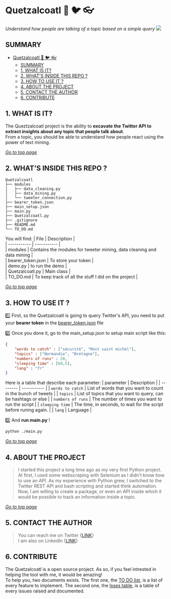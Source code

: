 # Quetzalcoatl :snake: :bird: :eyeglasses:
*Understand how people are talking of a topic based on a simple query*
![](./media./../media/DALL·E%202022-11-15%2017.37.24%20-%20The%20body%20of%20a%20neon%20Quetzalcoatl%20,%20digital%20art.png)

## SUMMARY
- [Quetzalcoatl :snake: :bird: :eyeglasses:](#quetzalcoatl-snake-bird-eyeglasses)
  - [SUMMARY](#summary)
  - [1. WHAT IS IT?](#1-what-is-it)
  - [2. WHAT'S INSIDE THIS REPO ?](#2-whats-inside-this-repo-)
  - [3. HOW TO USE IT ?](#3-how-to-use-it-)
  - [4. ABOUT THE PROJECT](#4-about-the-project)
  - [5. CONTACT THE AUTHOR](#5-contact-the-author)
  - [6. CONTRIBUTE](#6-contribute)

## 1. WHAT IS IT? 
The Queztzalcoatl project is the ability to **excavate the Twitter API to extract insights about any topic that people talk about**.  
From a topic, you should be able to understand how people react using the power of text mining.

*[Go to top page](#summary)*

## 2. WHAT'S INSIDE THIS REPO ?
```
Quetzalcoatl
├── modules  
│   ├── data_cleaning.py  
│   ├── data_mining.py  
│   └── tweeter_connection.py  
├── bearer_token.json  
├── main_setup.json  
├── main.py  
├── Quetzalcoatl.py  
├── .gitignore  
├── README.md  
└── TO_DO.md  
```


You will find:
| File | Description |  
| ----------- | ----------- |  
| modules | Contains the modules for tweeter mining, data cleaning and data mining |  
| bearer_token.json | To store your token |   
| demo.py | to run the demo  |   
| Quetzalcoatl.py | Main class |   
| TO_DO.md | To keep track of all the stuff I did on the project |   

*[Go to top page](#summary)*

## 3. HOW TO USE IT ?

:one: First, ss the Quetzalcoatl is going to query Twitter's API, you need to put your **bearer token** in the [bearer_token.json](bearer_token.json) file

:two: Once you done it, go to the main_setup.json to setup main script like this:
``` json
{
    "words to catch" : ["sécurité", "Mont saint michel"],
    "topics" : ["Normandie", "Bretagne"],
    "numbers of runs" : 20,
    "sleeping time" : [60,5],
    "lang" : "fr"
}
```

Here is a table that describe each parameter:
| parameter   | Description |
| -------- | ----------- |
| `words to catch` | List of words that you want to count in the bunch of tweets |
| `topics` | List of topics that you want to query, can be hashtags or else |
| `numbers of runs` | The number of times you want to run the script |
| `sleeping time` | The time, in seconds, to wait for the script before runing again. |
| `lang` | Language |

:three: And **run main.py** !  
``` bash
python ./main.py
```

*[Go to top page](#summary)*

## 4. ABOUT THE PROJECT
> I started this project a long time ago as my very first Python project. At first, I used some webscraping with Selenium as I didn't know how to use an API. As my experience with Python grew, I switched to the Twitter REST API and bash scripting and started think automation. Now, I am willing to create a package, or even an API inside which it would be possible to track an information inside a topic.

*[Go to top page](#summary)*

## 5. CONTACT THE AUTHOR
> You can reach me on Twitter {[LINK](https://twitter.com/BeguinKyllian)}  
> I am also on LinkedIn {[LINK](https://www.linkedin.com/in/kyllian-b%C3%A9guin-733bbb150/)}

## 6. CONTRIBUTE
The Quetzalcoatl is a open source project. As so, if you feel intrested in helping the tool with me, it would be amazing!  
To help you, two documents exists. The first one, the [TO DO list](./TO_DO.md), is a list of  every feature to implement. The second one, the [Isses table](./Issues.md), is a table of every issues raised and documented.